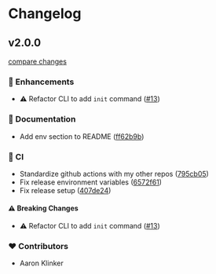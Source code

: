# Changelog

## v2.0.0

[compare changes](https://github.com/aklinker1/publish-browser-extension/compare/v1.4.1...v2.0.0)

### 🚀 Enhancements

- ⚠️ Refactor CLI to add `init` command ([#13](https://github.com/aklinker1/publish-browser-extension/pull/13))

### 📖 Documentation

- Add env section to README ([ff62b9b](https://github.com/aklinker1/publish-browser-extension/commit/ff62b9b))

### 🤖 CI

- Standardize github actions with my other repos ([795cb05](https://github.com/aklinker1/publish-browser-extension/commit/795cb05))
- Fix release environment variables ([6572f61](https://github.com/aklinker1/publish-browser-extension/commit/6572f61))
- Fix release setup ([407de24](https://github.com/aklinker1/publish-browser-extension/commit/407de24))

#### ⚠️ Breaking Changes

- ⚠️ Refactor CLI to add `init` command ([#13](https://github.com/aklinker1/publish-browser-extension/pull/13))

### ❤️ Contributors

- Aaron Klinker
